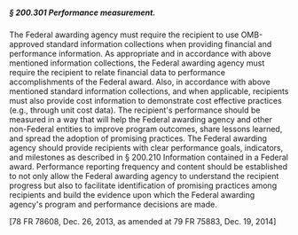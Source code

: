 ##### § 200.301 Performance measurement. #####

The Federal awarding agency must require the recipient to use OMB-approved standard information collections when providing financial and performance information. As appropriate and in accordance with above mentioned information collections, the Federal awarding agency must require the recipient to relate financial data to performance accomplishments of the Federal award. Also, in accordance with above mentioned standard information collections, and when applicable, recipients must also provide cost information to demonstrate cost effective practices (e.g., through unit cost data). The recipient's performance should be measured in a way that will help the Federal awarding agency and other non-Federal entities to improve program outcomes, share lessons learned, and spread the adoption of promising practices. The Federal awarding agency should provide recipients with clear performance goals, indicators, and milestones as described in § 200.210 Information contained in a Federal award. Performance reporting frequency and content should be established to not only allow the Federal awarding agency to understand the recipient progress but also to facilitate identification of promising practices among recipients and build the evidence upon which the Federal awarding agency's program and performance decisions are made.

[78 FR 78608, Dec. 26, 2013, as amended at 79 FR 75883, Dec. 19, 2014]